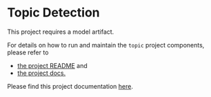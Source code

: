 # Topic Detection

This project requires a model artifact.

For details on how to run and maintain the `topic` project components, please refer to
- [the project README](../README.md) and
- [the project docs.](../../docs/)


Please find this project documentation [here](https://onclusive.atlassian.net/wiki/spaces/ML/pages/3357311714/Topic+Trend+Detection).
